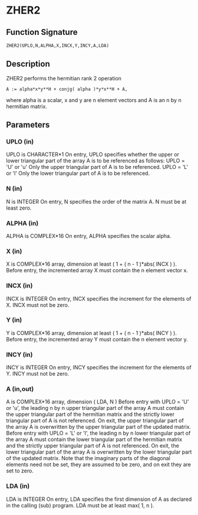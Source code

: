 # ZHER2

## Function Signature

```fortran
ZHER2(UPLO,N,ALPHA,X,INCX,Y,INCY,A,LDA)
```

## Description


 ZHER2  performs the hermitian rank 2 operation

    A := alpha*x*y**H + conjg( alpha )*y*x**H + A,

 where alpha is a scalar, x and y are n element vectors and A is an n
 by n hermitian matrix.

## Parameters

### UPLO (in)

UPLO is CHARACTER*1 On entry, UPLO specifies whether the upper or lower triangular part of the array A is to be referenced as follows: UPLO = 'U' or 'u' Only the upper triangular part of A is to be referenced. UPLO = 'L' or 'l' Only the lower triangular part of A is to be referenced.

### N (in)

N is INTEGER On entry, N specifies the order of the matrix A. N must be at least zero.

### ALPHA (in)

ALPHA is COMPLEX*16 On entry, ALPHA specifies the scalar alpha.

### X (in)

X is COMPLEX*16 array, dimension at least ( 1 + ( n - 1 )*abs( INCX ) ). Before entry, the incremented array X must contain the n element vector x.

### INCX (in)

INCX is INTEGER On entry, INCX specifies the increment for the elements of X. INCX must not be zero.

### Y (in)

Y is COMPLEX*16 array, dimension at least ( 1 + ( n - 1 )*abs( INCY ) ). Before entry, the incremented array Y must contain the n element vector y.

### INCY (in)

INCY is INTEGER On entry, INCY specifies the increment for the elements of Y. INCY must not be zero.

### A (in,out)

A is COMPLEX*16 array, dimension ( LDA, N ) Before entry with UPLO = 'U' or 'u', the leading n by n upper triangular part of the array A must contain the upper triangular part of the hermitian matrix and the strictly lower triangular part of A is not referenced. On exit, the upper triangular part of the array A is overwritten by the upper triangular part of the updated matrix. Before entry with UPLO = 'L' or 'l', the leading n by n lower triangular part of the array A must contain the lower triangular part of the hermitian matrix and the strictly upper triangular part of A is not referenced. On exit, the lower triangular part of the array A is overwritten by the lower triangular part of the updated matrix. Note that the imaginary parts of the diagonal elements need not be set, they are assumed to be zero, and on exit they are set to zero.

### LDA (in)

LDA is INTEGER On entry, LDA specifies the first dimension of A as declared in the calling (sub) program. LDA must be at least max( 1, n ).

